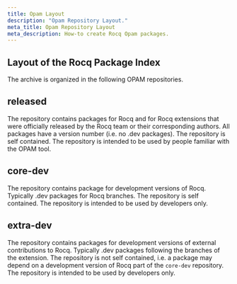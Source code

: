 ```yaml
---
title: Opam Layout
description: "Opam Repository Layout."
meta_title: Opam Repository Layout
meta_description: How-to create Rocq Opam packages.
---
```


## Layout of the Rocq Package Index

The archive is organized in the following OPAM repositories.

## released

The repository contains packages for Rocq and for Rocq extensions that
were officially released by the Rocq team or their corresponding authors.
All packages have a version number (i.e. no .dev packages). The
repository is self contained. The repository is intended to be used by
people familiar with the OPAM tool.

## core-dev

The repository contains package for development versions of Rocq.
Typically .dev packages for Rocq branches. The repository is self
contained. The repository is intended to be used by developers only.

## extra-dev

The repository contains packages for development versions of external
contributions to Rocq. Typically .dev packages following the branches of
the extension. The repository is not self contained, i.e. a package may
depend on a development version of Rocq part of the `core-dev`
repository. The repository is intended to be used by developers only.

